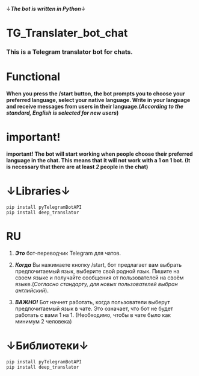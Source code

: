 ↓***The bot is written in Python***↓

# TG_Translater_bot_chat
### This is a Telegram translator bot for chats.

# Functional
**When you press the /start button, the bot prompts you to choose your preferred language, select your native language. Write in your language and receive messages from users in their language.(_According to the standard, English is selected for new users_)**

# important!
**important! The bot will start working when people choose their preferred language in the chat. This means that it will not work with a 1 on 1 bot. (It is necessary that there are at least _2_ people in the chat)**

# ↓Libraries↓
```
pip install pyTelegramBotAPI
pip install deep_translator
```

# RU
1. **_Это_** бот-переводчик Telegram для чатов.

2. **_Когда_** Вы нажимаете кнопку /start, бот предлагает вам выбрать предпочитаемый язык, выберите свой родной язык. Пишите на своем языке и получайте сообщения от пользователей на своём языке.(_Согласно стандарту, для новых пользователей выбран английский_).

3. **_ВАЖНО!_** Бот начнет работать, когда пользователи выберут предпочитаемый язык в чате. Это означает, что бот не будет работать с вами 1 на 1. (Необходимо, чтобы в чате было как минимум 2 человека)

# ↓Библиотеки↓
```
pip install pyTelegramBotAPI
pip install deep_translator
```

